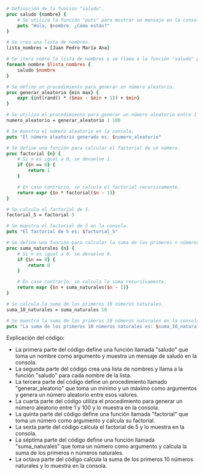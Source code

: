 ```tcl
# Definición de la función "saludo".
proc saludo {nombre} {
    # Se utiliza la función "puts" para mostrar un mensaje en la consola.
    puts "Hola, $nombre. ¿Cómo estás?"
}

# Se crea una lista de nombres.
lista_nombres = [Juan Pedro María Ana]

# Se itera sobre la lista de nombres y se llama a la función "saludo" para cada nombre.
foreach nombre $lista_nombres {
    saludo $nombre
}

# Se define un procedimiento para generar un número aleatorio.
proc generar_aleatorio {min max} {
    expr {int(rand() * ($max - $min + 1)) + $min}
}

# Se utiliza el procedimiento para generar un número aleatorio entre 1 y 100.
numero_aleatorio = generar_aleatorio 1 100

# Se muestra el número aleatorio en la consola.
puts "El número aleatorio generado es: $numero_aleatorio"

# Se define una función para calcular el factorial de un número.
proc factorial {n} {
    # Si n es igual a 0, se devuelve 1.
    if {$n == 0} {
        return 1
    }

    # En caso contrario, se calcula el factorial recursivamente.
    return expr {$n * factorial($n - 1)}
}

# Se calcula el factorial de 5.
factorial_5 = factorial 5

# Se muestra el factorial de 5 en la consola.
puts "El factorial de 5 es: $factorial_5"

# Se define una función para calcular la suma de los primeros n números naturales.
proc suma_naturales {n} {
    # Si n es igual a 0, se devuelve 0.
    if {$n == 0} {
        return 0
    }

    # En caso contrario, se calcula la suma recursivamente.
    return expr {$n + suma_naturales($n - 1)}
}

# Se calcula la suma de los primeros 10 números naturales.
suma_10_naturales = suma_naturales 10

# Se muestra la suma de los primeros 10 números naturales en la consola.
puts "La suma de los primeros 10 números naturales es: $suma_10_naturales"
```

Explicación del código:

* La primera parte del código define una función llamada "saludo" que toma un nombre como argumento y muestra un mensaje de saludo en la consola.
* La segunda parte del código crea una lista de nombres y llama a la función "saludo" para cada nombre de la lista.
* La tercera parte del código define un procedimiento llamado "generar_aleatorio" que toma un mínimo y un máximo como argumentos y genera un número aleatorio entre esos valores.
* La cuarta parte del código utiliza el procedimiento para generar un número aleatorio entre 1 y 100 y lo muestra en la consola.
* La quinta parte del código define una función llamada "factorial" que toma un número como argumento y calcula su factorial.
* La sexta parte del código calcula el factorial de 5 y lo muestra en la consola.
* La séptima parte del código define una función llamada "suma_naturales" que toma un número como argumento y calcula la suma de los primeros n números naturales.
* La octava parte del código calcula la suma de los primeros 10 números naturales y lo muestra en la consola.